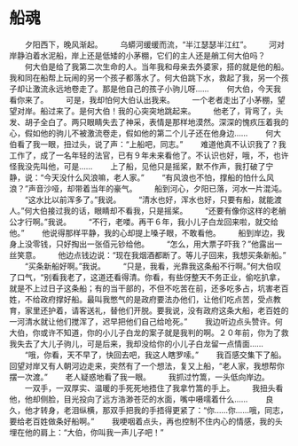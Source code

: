 # 船魂
　　夕阳西下，晚风渐起。 
　　乌蟒河缓缓而流，“半江瑟瑟半江红”。 
　　河对岸静泊着水泥船，岸上还是低矮的小茅棚，它们的主人还是艄工何大伯吗？ 
　　何大伯是给了我第二次生命的人。当年我和母亲去外婆家，搭的就是他的船。我和同在船帮上玩闹的另一个孩子都落水了。何大伯跳下水，救起了我，另一个孩子却让激流永远地卷走了。那是他自己的孩子小驹儿呀…… 
　　何大伯，今天我看你来了。 
　　可是，我却怕何大伯认出我来。 
　　一个老者走出了小茅棚，望望对岸。船过来了。是何大伯！我的心突突地跳起来。 
　　他老了，背弯了，头发、胡子全白了。两只眼睛失去了神采，表情是那样地漠然。深深的愧疚压着我的心，假如他的驹儿不被激流卷走，假如他的第二个儿子还在他身边…… 
　　何大伯看了我一眼，扭过头，说了声：“上船吧，同志。” 
　　难道他真不认识我了？我工作了，成了一名年轻的法官，已有９年未来看他了。不认识也好，哦，不，也许怪我没先叫他，可是…… 
　　上了船，见他只是摇桨，默不作声，我打破了宁静，说：“今天没什么风浪嘛，老人家。” 
　　“有风浪也不怕，撑船的怕什么风浪？”声音沙哑，却带着当年的豪气。 
　　船到河心，夕阳已落，河水一片混沌。 
　　“这水比以前浑多了。”我说。 
　　“清水也好，浑水也好，只要有船，就能渡人。”何大伯接过我的话，眼睛却不看我，只是摇桨。 
　　“还要有像你这样的老艄公才行啊。”我说。 
　　“不行，老喽。再干６年，我小儿子白龙回来啦，就交给他。” 
　　他说得那样平静，我的心却提上嗓子眼，不敢看他。 
　　船到岸边，我身上没零钱，只好掏出一张佰元钞给他。 
　　“怎么，用大票子吓我？”他露出一丝笑意。 
　　他边点钱边说：“现在我烟酒都断了。等儿子回来，我想买条新船。” 
　　“买条新船好啊。”我说。 
　　“只是，我看，光靠我这条船不行啊。”何大伯叹了口气，“别看我老了，这道还看得清。你看，有些伢整天不务正业，偷吃扒拿，就是不上过日子这条船；有的当干部的，不但不吃苦在前，还多吃多占，坑害老百姓，不给政府撑好船。最叫我憋气的是政府要法办他们，让他们吃点苦，受点教育，家里还护着，请客送礼，替他们开脱。要我说，没有政府这条大船，老百姓的一河清水就让他们搅浑了，迟早把他们自己给呛死。” 
　　我边听边点头赞许。何大伯，你或许不知道，你的小儿子白龙的案子就是我判的啊。２０年前，你为了救我失去了大儿子驹儿，可是后来，我却没给你的小儿子白龙留一点情面…… 
　　“哦，你看，天不早了，快回去吧，我这人瞎罗嗦。” 
　　我百感交集下了船。回望对岸又有人朝河边走来，突然有了一个想法，复又上船，“老人家，我想帮你摆一次渡。” 
　　老人疑惑地看了我一眼。 
　　我抓过竹篙，一头低向岸边。 
　　一双手，一双厚实、温暖的手死死地捂住了我拿竹篙的手上。 
　　我扭头看他，他却侧脸，目光投向了远方浩渺苍茫的水面，嘴中嗫嚅着什么…… 
　　良久，他才转身，老泪纵横，那双手把我的手捂得更紧了：“你……你……哦，同志，要给老百姓做条好船啊。” 
　　我哽咽着点头，再也控制不住内心的情感，我的头埋在他的肩上：“大伯，你叫我一声儿子吧！”
 